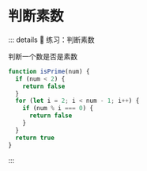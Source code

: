 # 判断素数

<!-- #region demo -->

::: details 📝 练习：判断素数

判断一个数是否是素数

```js
function isPrime(num) {
  if (num < 2) {
    return false
  }
  for (let i = 2; i < num - 1; i++) {
    if (num % i === 0) {
      return false
    }
  }
  return true
}
```

:::

<!-- #endregion demo -->
